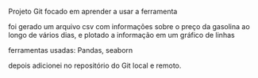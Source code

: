 Projeto Git focado em aprender a usar a ferramenta

foi gerado um arquivo csv com informações sobre o preço da gasolina ao longo de vários dias, e plotado a informação em um gráfico de linhas

ferramentas usadas: Pandas, seaborn

depois adicionei no repositório do Git local e remoto.
